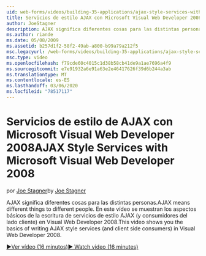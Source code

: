 ```yaml
---
uid: web-forms/videos/building-35-applications/ajax-style-services-with-microsoft-visual-web-developer-2008
title: Servicios de estilo AJAX con Microsoft Visual Web Developer 2008 | Microsoft Docs
author: JoeStagner
description: AJAX significa diferentes cosas para las distintas personas. En este vídeo se muestran los aspectos básicos de la escritura de servicios de estilo AJAX (y consumidores del lado cliente) en Visual Web dev...
ms.author: riande
ms.date: 05/08/2009
ms.assetid: b257d1f2-58f2-49ab-a800-b99a79a212f5
msc.legacyurl: /web-forms/videos/building-35-applications/ajax-style-services-with-microsoft-visual-web-developer-2008
msc.type: video
ms.openlocfilehash: f79cde60c4015c1d38b58cb41de9a1ae7696a4f9
ms.sourcegitcommit: e7e91932a6e91a63e2e46417626f39d6b244a3ab
ms.translationtype: MT
ms.contentlocale: es-ES
ms.lasthandoff: 03/06/2020
ms.locfileid: "78517117"
---
```

# <a name="ajax-style-services-with-microsoft-visual-web-developer-2008"></a><span data-ttu-id="59c25-104">Servicios de estilo de AJAX con Microsoft Visual Web Developer 2008</span><span class="sxs-lookup"><span data-stu-id="59c25-104">AJAX Style Services with Microsoft Visual Web Developer 2008</span></span>

<span data-ttu-id="59c25-105">por [Joe Stagner](https://github.com/JoeStagner)</span><span class="sxs-lookup"><span data-stu-id="59c25-105">by [Joe Stagner](https://github.com/JoeStagner)</span></span>

<span data-ttu-id="59c25-106">AJAX significa diferentes cosas para las distintas personas.</span><span class="sxs-lookup"><span data-stu-id="59c25-106">AJAX means different things to different people.</span></span> <span data-ttu-id="59c25-107">En este vídeo se muestran los aspectos básicos de la escritura de servicios de estilo AJAX (y consumidores del lado cliente) en Visual Web Developer 2008.</span><span class="sxs-lookup"><span data-stu-id="59c25-107">This video shows you the basics of writing AJAX style services (and client side consumers) in Visual Web Developer 2008.</span></span>

[<span data-ttu-id="59c25-108">&#9654;Ver vídeo (16 minutos)</span><span class="sxs-lookup"><span data-stu-id="59c25-108">&#9654; Watch video (16 minutes)</span></span>](https://channel9.msdn.com/Blogs/ASP-NET-Site-Videos/ajax-style-services-with-microsoft-visual-web-developer-2008)
